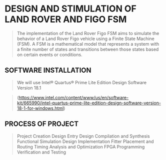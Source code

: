 # DESIGN AND STIMULATION OF LAND ROVER AND FIGO FSM
>The implementation of the Land Rover Figo FSM aims to simulate the behavior of a Land Rover Figo vehicle using a Finite State Machine (FSM). A FSM is a mathematical model that represents a system with a finite number of states and transitions between those states based on certain events or conditions.
## SOFTWARE INSTALLATION
>We will use Intel® Quartus® Prime Lite Edition Design Software Version 18.1

> (https://www.intel.com/content/www/us/en/software-kit/665990/intel-quartus-prime-lite-edition-design-software-version-18-1-for-windows.html)

## PROCESS OF PROJECT

> Project Creation
> Design Entry
> Design Compilation and Synthesis
> Functional Simulation
> Design Implementation
> Fitter Placement and Routing
> Timing Analysis and Optimization
> FPGA Programming
> Verification and Testing


